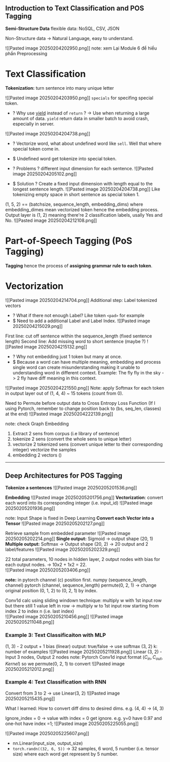 ## Introduction to Text Classification and POS Tagging
**Semi-Structure Data**
flexible data: NoSQL, CSV, JSON

Non-Structure data -> Natural Language, easy to understand.

![[Pasted image 20250204202950.png]]
note: xem Lại Module 6 để hiểu phần Preprocessing

# Text Classification
**Tokenization:** turn sentence into many unique letter

![[Pasted image 20250204203950.png]]
`specials` for specifing special token.

+ ? Why use [yield](https://www.geeksforgeeks.org/use-yield-keyword-instead-return-keyword-python/) instead of `return` ?
-> Use when returning a large amount of data. `yield` return data in smaller batch to avoid crash, especially in server.

![[Pasted image 20250204204738.png]]
+ ? Vectorize word, what about undefined word like `sell`. Well that where special token come in. 
+ $ Undefined word get tokenize into special token. 

+ ? Problems ? different input dimension for each sentence.
	![[Pasted image 20250204205102.png]]
+ $ Solution ? Create a fixed input dimension with length equal to the longest sentence length.
![[Pasted image 20250204204738.png]]
Like tokenizing empty space in short sentence as special token 1.


(1, 5, 2) == (batchsize, sequence_length, embedding_dims) where 
embedding_dimes mean vectorized token hence the embedding process.
Output layer is (1, 2) meaning there're 2 classification labels, usally Yes and No. 
![[Pasted image 20250204212108.png]]

# Part-of-Speech Tagging (PoS Tagging)
**Tagging** hence the process of **assigning grammar rule to each token**. 


# Vectorization
![[Pasted image 20250204214704.png]]
Additional step: Label tokenized vectors
+ ? What if there not enough Label? Like token `<pad>` for example 
+ $ Need to add a additional Label and Label Index.
![[Pasted image 20250204215029.png]]

First line: cut off sentence within the sequence_length (fixed sentence length)
Second line: Add missing word to short sentence (maybe ?)
![[Pasted image 20250204215132.png]]


+ ? Why not embedding just 1 token but many at once. 
+ $ Because a word can have multiple meaning, embedding and process single word can create misunderstanding making it unable to understanding word in different context.
	Example: The fly fly in the sky -> 2 fly have diff meaning in this context.  

![[Pasted image 20250204221550.png]]
Note: apply Softmax for each token in output layer out of (1, 4, 4) ~ 15 tokens (count from 0).


Need to Permute before output data to Cross Entropy Loss Function (If I using Pytorch, remember to change position back to (bs, seq_len, classes) at the end)
![[Pasted image 20250204222139.png]]

note: check Graph Embedding 


1) Extract 2 sens from corpus (i.e library of sentence)
2) tokenize 2 sens (convert the whole sens to unique letter)
3) vectorize 2 tokenized sens (convert unique letter to their corresponding integer)
	vectorize the samples 
4) embedding 2 vectors ()

---

## Deep Architectures for POS Tagging

**Tokenize a sentences**
![[Pasted image 20250205201536.png]]

**Embedding**
![[Pasted image 20250205201756.png]]
**Vectorization**: convert each word into its corresponding integer (i.e. input_id)
![[Pasted image 20250205201936.png]]

note: Input Shape is fixed in Deep Learning
**Convert each Vector into a Tensor**
![[Pasted image 20250205202127.png]]

Retrieve sample from embedded parameter
![[Pasted image 20250205202214.png]]
**Single output:** Sigmoid -> output shape (20, 1)
**Multiple output:** Softmax -> Output shape (20, 2) -> 20 output and 2 label/features
![[Pasted image 20250205202329.png]]

22 total parameters, 10 nodes in hidden layer, 2 output nodes with bias for each output nodes. -> 10x2 + 1x2 = 22.   
![[Pasted image 20250205203406.png]]


**note:** in pytorch channel (c) position first.
	numpy (sequence_length, channel)
	pytorch (channel, sequence_length)
permute(0, 2, 1) -> change original position (0, 1, 2) to (0, 2, 1) by index.

Conv1d calc using sliding windown technique: multiply w with 1st input row but there still 1 value left in row -> multiply w to 1st input row starting from index 2 to index n (i.e. last index)  
![[Pasted image 20250205210456.png]]
![[Pasted image 20250205211048.png]]

### Example 3: Text Classificaiton with MLP
(1, 3) - 2 output + 1 bias  (linear)
output: true/false -> use softmax (3, 2) 
k: number of examples
![[Pasted image 20250205211928.png]]
Linear (3, 2) - Input 3 nodes, Output 2 nodes
note: Pytorch Conv1d input format $(C_{in}​, C_{out}, Kernel)$ so we permute(0, 2, 1) to convert 
![[Pasted image 20250205212012.png]]

### Example 4: Text Classification with RNN
Convert from 3 to 2 -> use Linear(3, 2)
![[Pasted image 20250205215435.png]]

What I learned: How to convert diff dims to desired dims. e.g. (4, 4) -> (4, 3) 


Ignore_index = 0 -> value with index = 0 get ignore. e.g. y=0 have 0.97 and one-hot have index =1;
![[Pasted image 20250205225055.png]]


![[Pasted image 20250205225607.png]]
+ nn.Linear(input_size, output_size) 
+ `torch.randn((32, 6, 5))` -> 32 samples, 6 word, 5 number (i.e. tensor size) where each word get represent by 5 number.


